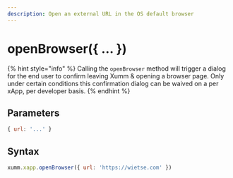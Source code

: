 ```yaml
---
description: Open an external URL in the OS default browser
---
```


# openBrowser({ … })

{% hint style="info" %}
Calling the `openBrowser` method will trigger a dialog for the end user to confirm leaving Xumm & opening a browser page. Only under certain conditions this confirmation dialog can be waived on a per xApp, per developer basis.
{% endhint %}

## Parameters

```javascript
{ url: '...' }
```

## Syntax

```javascript
xumm.xapp.openBrowser({ url: 'https://wietse.com' })
```
